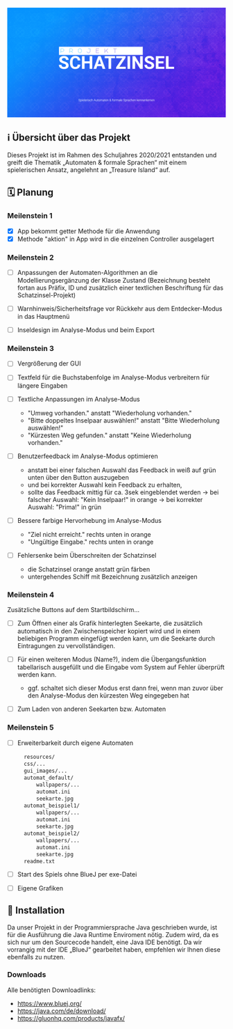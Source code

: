 ![alt text](https://github.com/melvinredeker/Projekt-Schatzinsel/blob/main/thumbnail_repository.png?raw=true)

## ℹ Übersicht über das Projekt ##
Dieses Projekt ist im Rahmen des Schuljahres 2020/2021 entstanden und greift die Thematik „Automaten & formale Sprachen“ mit einem spielerischen Ansatz, angelehnt an „Treasure Island“ auf.

## 🗓 Planung ##

### Meilenstein 1 ###
- [X] App bekommt getter Methode für die Anwendung
- [X] Methode "aktion" in App wird in die einzelnen Controller ausgelagert

### Meilenstein 2 ###

- [ ] Anpassungen der Automaten-Algorithmen an die Modellierungsergänzung der Klasse Zustand (Bezeichnung besteht fortan aus Präfix, ID und zusätzlich einer textlichen Beschriftung für das Schatzinsel-Projekt)

- [ ] Warnhinweis/Sicherheitsfrage vor Rückkehr aus dem Entdecker-Modus in das Hauptmenü

- [ ] Inseldesign im Analyse-Modus und beim Export


### Meilenstein 3 ###

- [ ] Vergrößerung der GUI

- [ ] Textfeld für die Buchstabenfolge im Analyse-Modus verbreitern für längere Eingaben

- [ ] Textliche Anpassungen im Analyse-Modus
	- "Umweg vorhanden." anstatt "Wiederholung vorhanden."
	- "Bitte doppeltes Inselpaar auswählen!" anstatt "Bitte Wiederholung auswählen!"
	- "Kürzesten Weg gefunden." anstatt "Keine Wiederholung vorhanden."

- [ ] Benutzerfeedback im Analyse-Modus optimieren
	- anstatt bei einer falschen Auswahl das Feedback in weiß auf grün unten über den Button auszugeben 
	- und bei korrekter Auswahl kein Feedback zu erhalten, 
	- sollte das Feedback mittig für ca. 3sek eingeblendet werden
	-> bei falscher Auswahl: "Kein Inselpaar!" in orange
	-> bei korrekter Auswahl: "Prima!" in grün

- [ ] Bessere farbige Hervorhebung im Analyse-Modus
	- "Ziel nicht erreicht." rechts unten in orange
	- "Ungültige Eingabe." rechts unten in orange

- [ ] Fehlersenke beim Überschreiten der Schatzinsel 
	- die Schatzinsel orange anstatt grün färben
	- untergehendes Schiff mit Bezeichnung zusätzlich anzeigen

### Meilenstein 4 ###

Zusätzliche Buttons auf dem Startbildschirm...

- [ ] Zum Öffnen einer als Grafik hinterlegten Seekarte, die zusätzlich automatisch in den Zwischenspeicher kopiert wird und in einem beliebigen Programm eingefügt werden kann, um die Seekarte durch Eintragungen zu vervollständigen.

- [ ] Für einen weiteren Modus (Name?), indem die Übergangsfunktion tabellarisch ausgefüllt und die Eingabe vom System auf Fehler überprüft werden kann.
	- ggf. schaltet sich dieser Modus erst dann frei, wenn man zuvor über den Analyse-Modus den kürzesten Weg eingegeben hat

- [ ]  Zum Laden von anderen Seekarten bzw. Automaten

### Meilenstein 5 ###

- [ ] Erweiterbarkeit durch eigene Automaten

		resources/
		css/...
		gui_images/...
		automat_default/
			wallpapers/...
			automat.ini
			seekarte.jpg
		automat_beispiel1/
			wallpapers/...
			automat.ini
			seekarte.jpg
		automat_beispiel2/
			wallpapers/...
			automat.ini
			seekarte.jpg	
		readme.txt

- [ ] Start des Spiels ohne BlueJ per exe-Datei
- [ ] Eigene Grafiken

## 💾 Installation ##
Da unser Projekt in der Programmiersprache Java geschrieben wurde, ist für die Ausführung die Java Runtime Enviroment nötig. Zudem wird, da es sich nur um den Sourcecode handelt, eine Java IDE benötigt. Da wir vorrangig mit der IDE „BlueJ“ gearbeitet haben, empfehlen wir Ihnen diese ebenfalls zu nutzen. 

### Downloads ###
Alle benötigten Downloadlinks:
* https://www.bluej.org/
* https://java.com/de/download/
* https://gluonhq.com/products/javafx/

